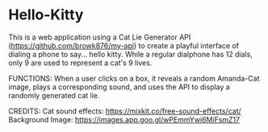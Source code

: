 # Hello-Kitty

This is a web application using a Cat Lie Generator API (https://github.com/browk876/my-api) to create a playful interface of dialing a phone to say... hello kitty.
While a regular dialphone has 12 dials, only 9 are used to represent a cat's 9 lives.

FUNCTIONS: 
When a user clicks on a box, it reveals a random Amanda-Cat image, plays a corresponding sound, and uses the API to display a randomly generated cat lie.


CREDITS:
Cat sound effects: https://mixkit.co/free-sound-effects/cat/
Background Image: https://images.app.goo.gl/wPEmmYwi6MiFsmZ17

